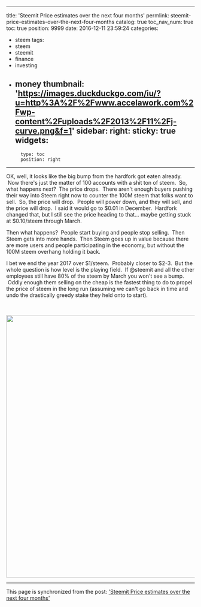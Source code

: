 
---
title: 'Steemit Price estimates over the next four months'
permlink: steemit-price-estimates-over-the-next-four-months
catalog: true
toc_nav_num: true
toc: true
position: 9999
date: 2016-12-11 23:59:24
categories:
- steem
tags:
- steem
- steemit
- finance
- investing
- money
thumbnail: 'https://images.duckduckgo.com/iu/?u=http%3A%2F%2Fwww.accelawork.com%2Fwp-content%2Fuploads%2F2013%2F11%2Fj-curve.png&f=1'
sidebar:
    right:
        sticky: true
widgets:
    -
        type: toc
        position: right
---


<html>
<p>OK, well, it looks like the big bump from the hardfork got eaten already. &nbsp;Now there's just the matter of 100 accounts with a shit ton of steem. &nbsp;So, what happens next? &nbsp;The price drops. &nbsp;There aren't enough buyers pushing their way into Steem right now to counter the 100M steem that folks want to sell. &nbsp;So, the price will drop. &nbsp;People will power down, and they will sell, and the price will drop. &nbsp;I said it would go to $0.01 in December. &nbsp;Hardfork changed that, but I still see the price heading to that... maybe getting stuck at $0.10/steem through March.</p>
<p>Then what happens? &nbsp;People start buying and people stop selling. &nbsp;Then Steem gets into more hands. &nbsp;Then Steem goes up in value because there are more users and people participating in the economy, but without the 100M steem overhang holding it back.</p>
<p>I bet we end the year 2017 over $1/steem. &nbsp;Probably closer to $2-3. &nbsp;But the whole question is how level is the playing field. &nbsp;If @steemit and all the other employees still have 80% of the steem by March you won't see a bump. &nbsp;Oddly enough them selling on the cheap is the fastest thing to do to propel the price of steem in the long run (assuming we can't go back in time and undo the drastically greedy stake they held onto to start).</p>
<p><br></p>
<p><img src="https://images.duckduckgo.com/iu/?u=http%3A%2F%2Fwww.accelawork.com%2Fwp-content%2Fuploads%2F2013%2F11%2Fj-curve.png&amp;f=1" width="1100" height="700"/></p>
</html>

- - -

This page is synchronized from the post: ['Steemit Price estimates over the next four months'](https://steemit.com/@aggroed/steemit-price-estimates-over-the-next-four-months)
